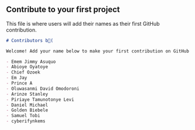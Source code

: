 ## Contribute to your first project

This file is where users will add their names as their first GitHub contribution.

```markdown
# Contributors b(

Welcome! Add your name below to make your first contribution on GitHub!

- Emem Jimmy Asuquo
- Abioye Oyatoye
- Chief Ozoek
- Em Jay
- Prince A
- Oluwasanmi David Omodoroni
- Arinze Stanley
- Piriaye Tamunotonye Levi
- Daniel Michael
- Golden Biebele
- Samuel Tobi
- cyberifynkems 